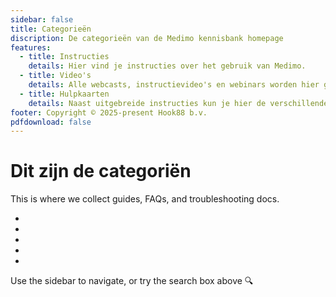 ```yaml
---
sidebar: false
title: Categorieën
discription: De categorieën van de Medimo kennisbank homepage
features:
  - title: Instructies
    details: Hier vind je instructies over het gebruik van Medimo.
  - title: Video's
    details: Alle webcasts, instructievideo's en webinars worden hier gepost.
  - title: Hulpkaarten
    details: Naast uitgebreide instructies kun je hier de verschillende hulpkaarten nagaan.
footer: Copyright © 2025-present Hook88 b.v.
pdfdownload: false
---
```


<script setup>
import CategoryLink from '@source/.vuepress/components/CategoryLink.vue'

</script>

# Dit zijn de categoriën

This is where we collect guides, FAQs, and troubleshooting docs.

<ul>
<li><CategoryLink /></li>
<li><CategoryLink /></li>
<li><CategoryLink /></li>
<li><CategoryLink /></li>
<li><CategoryLink /></li>

</ul>

Use the sidebar to navigate, or try the search box above 🔍
